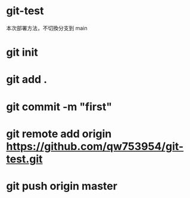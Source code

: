 # git-test

本次部署方法，不切換分支到 main

# git init
# git add .
# git commit -m "first"
# git remote add origin https://github.com/qw753954/git-test.git
# git push origin master
